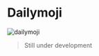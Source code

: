 # Dailymoji


![dailymoji](https://raw.githubusercontent.com/virejdasani/Dailymoji/main/assets/img/dailymoji-landing.png)


> Still under development
